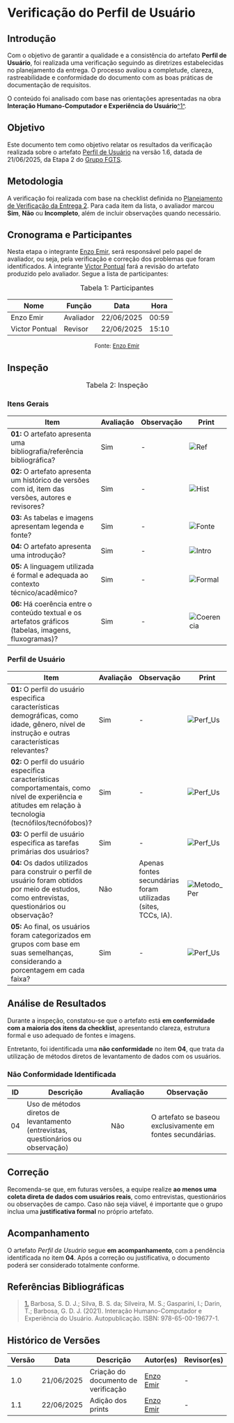 # Verificação do Perfil de Usuário

## Introdução

Com o objetivo de garantir a qualidade e a consistência do artefato **Perfil de Usuário**, foi realizada uma verificação seguindo as diretrizes estabelecidas no planejamento da entrega. O processo avaliou a completude, clareza, rastreabilidade e conformidade do documento com as boas práticas de documentação de requisitos.

O conteúdo foi analisado com base nas orientações apresentadas na obra **Interação Humano-Computador e Experiência do Usuário**</i><a id="anchor_1" href="#REF1">^1^</a>.

## Objetivo

Este documento tem como objetivo relatar os resultados da verificação realizada sobre o artefato [Perfil de Usuário](https://requisitos-de-software.github.io/2025.1-FGTS/Elicitacao/Perfil-de-Usuario/) na versão 1.6, datada de 21/06/2025, da Etapa 2 do [Grupo FGTS](https://github.com/Requisitos-de-Software/2025.1-FGTS).

## Metodologia

A verificação foi realizada com base na checklist definida no [Planejamento de Verificação da Entrega 2](https://requisitos-de-software.github.io/2025.1-FGTS/Verificacao/Grupo/Entrega-2/planejamento-verificacao-entrega-2/). Para cada item da lista, o avaliador marcou **Sim**, **Não** ou **Incompleto**, além de incluir observações quando necessário.

## Cronograma e Participantes

Nesta etapa o integrante [Enzo Emir](https://github.com/EnzoEmir), será responsável pelo papel de avaliador, ou seja, pela verificação e correção dos problemas que foram identificados. A integrante [Victor Pontual](https://github.com/) fará a revisão do artefato produzido pelo avaliador. Segue a lista de participantes:

<font size="3"><p style="text-align: center">Tabela 1: Participantes</p></font>

<div align="center">

<table>
  <thead>
    <tr>
      <th>Nome</th>
      <th>Função</th>
      <th>Data</th>
      <th>Hora</th>
    </tr>
  </thead>
  <tbody>
    <tr>
      <td> Enzo Emir </td>
      <td> Avaliador </td>
      <td> 22/06/2025 </td>
      <td> 00:59 </td>
    </tr>
    <tr>
      <td> Victor Pontual </td>
      <td> Revisor </td>
      <td> 22/06/2025 </td>
      <td> 15:10 </td>
    </tr>
  </tbody>
</table>

</div>

<font size="2"><p style="text-align: center">Fonte: [Enzo Emir](https://github.com/EnzoEmir)</p></font>

## Inspeção

<font size="3"><p style="text-align: center">Tabela 2: Inspeção</p></font>

### Itens Gerais

| Item | Avaliação | Observação | Print |
|----|---------|-----------| --------|
| **01:** O artefato apresenta uma bibliografia/referência bibliográfica? | Sim | - | ![Ref](https://github.com/Requisitos-de-Software/2025.1-FGTS/blob/main/docs/assets/Verificacao/ref_perf.png?raw=true) |
| **02:** O artefato apresenta um histórico de versões com id, item das versões, autores e revisores? | Sim | - | ![Hist](https://github.com/Requisitos-de-Software/2025.1-FGTS/blob/main/docs/assets/Verificacao/hist_perf.png?raw=true) |
| **03:** As tabelas e imagens apresentam legenda e fonte? | Sim | - | ![Fonte](https://github.com/Requisitos-de-Software/2025.1-FGTS/blob/main/docs/assets/Verificacao/fonte_perf.png?raw=true) |
| **04:** O artefato apresenta uma introdução? | Sim | - | ![Intro](https://github.com/Requisitos-de-Software/2025.1-FGTS/blob/main/docs/assets/Verificacao/intro_perf.png?raw=true) |
| **05:** A linguagem utilizada é formal e adequada ao contexto técnico/acadêmico? | Sim | - | ![Formal](https://github.com/Requisitos-de-Software/2025.1-FGTS/blob/main/docs/assets/Verificacao/intro_perf.png?raw=true) |
| **06:** Há coerência entre o conteúdo textual e os artefatos gráficos (tabelas, imagens, fluxogramas)? | Sim | - | ![Coerencia](https://github.com/Requisitos-de-Software/2025.1-FGTS/blob/main/docs/assets/Verificacao/fonte_perf.png?raw=true) |

### Perfil de Usuário

| Item | Avaliação | Observação | Print |
|----|---------|-----------|-------|
| **01:** O perfil do usuário especifica características demográficas, como idade, gênero, nível de instrução e outras características relevantes? | Sim | - | ![Perf_Us](https://github.com/Requisitos-de-Software/2025.1-FGTS/blob/main/docs/assets/Verificacao/perf_us.png?raw=true) |
| **02:** O perfil do usuário especifica características comportamentais, como nível de experiência e atitudes em relação à tecnologia (tecnófilos/tecnófobos)? | Sim | - | ![Perf_Us](https://github.com/Requisitos-de-Software/2025.1-FGTS/blob/main/docs/assets/Verificacao/perf_us.png?raw=true) |
| **03:** O perfil de usuário especifica as tarefas primárias dos usuários? | Sim | - | ![Perf_Us](https://github.com/Requisitos-de-Software/2025.1-FGTS/blob/main/docs/assets/Verificacao/perf_us.png?raw=true) |
| **04:** Os dados utilizados para construir o perfil de usuário foram obtidos por meio de estudos, como entrevistas, questionários ou observação? | Não | Apenas fontes secundárias foram utilizadas (sites, TCCs, IA). | ![Metodo_Per](https://github.com/Requisitos-de-Software/2025.1-FGTS/blob/main/docs/assets/Verificacao/metodo_per.png?raw=true) |
| **05:** Ao final, os usuários foram categorizados em grupos com base em suas semelhanças, considerando a porcentagem em cada faixa? | Sim | - | ![Perf_Us](https://github.com/Requisitos-de-Software/2025.1-FGTS/blob/main/docs/assets/Verificacao/perf_us.png?raw=true) |

## Análise de Resultados

Durante a inspeção, constatou-se que o artefato está **em conformidade com a maioria dos itens da checklist**, apresentando clareza, estrutura formal e uso adequado de fontes e imagens.

Entretanto, foi identificada uma **não conformidade** no item **04**, que trata da utilização de métodos diretos de levantamento de dados com os usuários.

### Não Conformidade Identificada

| ID | Descrição | Avaliação | Observação |
|---|---|---|---|
| 04 | Uso de métodos diretos de levantamento (entrevistas, questionários ou observação) | Não | O artefato se baseou exclusivamente em fontes secundárias. |

## Correção

Recomenda-se que, em futuras versões, a equipe realize **ao menos uma coleta direta de dados com usuários reais**, como entrevistas, questionários ou observações de campo. Caso não seja viável, é importante que o grupo inclua uma **justificativa formal** no próprio artefato.

## Acompanhamento

O artefato *Perfil de Usuário* segue **em acompanhamento**, com a pendência identificada no item **04**. Após a correção ou justificativa, o documento poderá ser considerado totalmente conforme.

## Referências Bibliográficas

> <a id="REF1" href="#anchor_1">1.</a> Barbosa, S. D. J.; Silva, B. S. da; Silveira, M. S.; Gasparini, I.; Darin, T.; Barbosa, G. D. J. (2021). Interação Humano-Computador e Experiência do Usuário. Autopublicação. ISBN: 978-65-00-19677-1.

## Histórico de Versões

| Versão | Data | Descrição | Autor(es) | Revisor(es) |
|----|----|----|----|----|
| 1.0 | 21/06/2025 | Criação do documento de verificação | [Enzo Emir](https://github.com/EnzoEmir) | - |
| 1.1 | 22/06/2025 | Adição dos prints | [Enzo Emir](https://github.com/EnzoEmir) | - |
